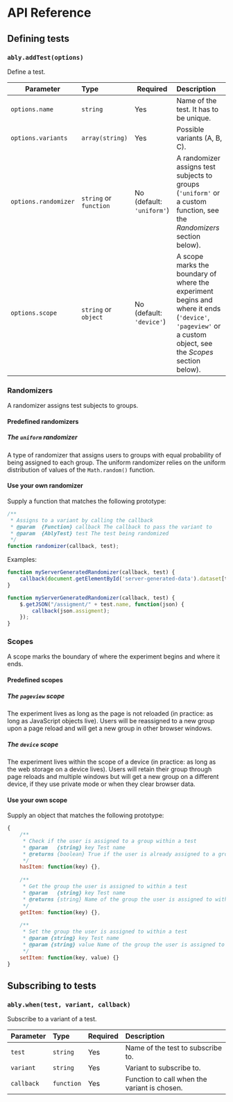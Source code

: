 # API Reference

## Defining tests

### `ably.addTest(options)`

Define a test.

| Parameter            | Type                   | Required                  | Description
| -------------------- | :--------------------- | ------------------------- | :--------------------------------------
| `options.name`       | `string`               | Yes                       | Name of the test. It has to be unique.
| `options.variants`   | `array(string)`        | Yes                       | Possible variants (A, B, C).
| `options.randomizer` | `string` or `function` | No (default: `'uniform'`) | A randomizer assigns test subjects to groups (`'uniform'` or a custom function, see the *Randomizers* section below).
| `options.scope`      | `string` or `object`   | No (default: `'device'`)  | A scope marks the boundary of where the experiment begins and where it ends (`'device'`, `'pageview'` or a custom object, see the *Scopes* section below).

### Randomizers

A randomizer assigns test subjects to groups.

#### Predefined randomizers

##### The `uniform` randomizer

A type of randomizer that assigns users to groups with equal probability of being assigned to each group. The uniform randomizer relies on the uniform distribution of values of the `Math.random()` function.

#### Use your own randomizer

Supply a function that matches the following prototype:

```js
/**
 * Assigns to a variant by calling the callback
 * @param  {Function} callback The callback to pass the variant to
 * @param  {AblyTest} test The test being randomized
 */
function randomizer(callback, test);
```

Examples:

```js
function myServerGeneratedRandomizer(callback, test) {
    callback(document.getElementById('server-generated-data').dataset[test.name].assignment);
}
```

```js
function myServerGeneratedRandomizer(callback, test) {
    $.getJSON("/assigment/" + test.name, function(json) {
        callback(json.assigment);
    });
}
```

### Scopes

A scope marks the boundary of where the experiment begins and where it ends.

#### Predefined scopes

##### The `pageview` scope

The experiment lives as long as the page is not reloaded (in practice: as long as JavaScript objects live). Users will be reassigned to a new group upon a page reload and will get a new group in other browser windows.

##### The `device` scope

The experiment lives within the scope of a device (in practice: as long as the web storage on a device lives). Users will retain their group through page reloads and multiple windows but will get a new group on a different device, if they use private mode or when they clear browser data.

#### Use your own scope

Supply an object that matches the following prototype:

```js
{
    /**
     * Check if the user is assigned to a group within a test
     * @param   {string} key Test name
     * @returns {boolean} True if the user is already assigned to a group within the test, false otherwise
     */
    hasItem: function(key) {},
    
    /**
     * Get the group the user is assigned to within a test
     * @param   {string} key Test name
     * @returns {string} Name of the group the user is assigned to within the test
     */
    getItem: function(key) {},
    
    /**
     * Set the group the user is assigned to within a test
     * @param {string} key Test name
     * @param {string} value Name of the group the user is assigned to within the test
     */
    setItem: function(key, value) {}
}
```

## Subscribing to tests

### `ably.when(test, variant, callback)`

Subscribe to a variant of a test.

| Parameter  | Type       | Required | Description
| ---------- | :--------- | -------- | :--------------------------------------
| `test`     | `string`   | Yes      | Name of the test to subscribe to.
| `variant`  | `string`   | Yes      | Variant to subscribe to.
| `callback` | `function` | Yes      | Function to call when the variant is chosen.
